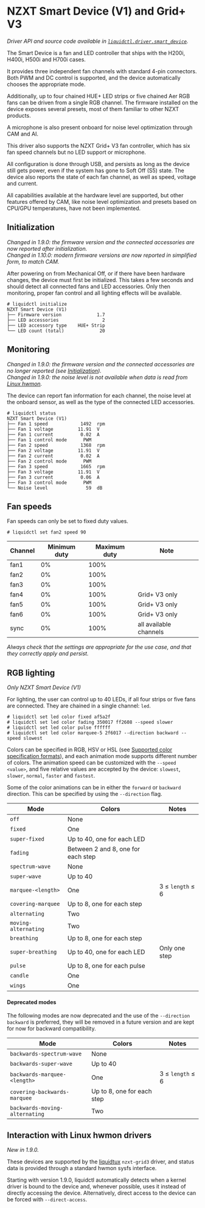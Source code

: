 # NZXT Smart Device (V1) and Grid+ V3
_Driver API and source code available in [`liquidctl.driver.smart_device`](../liquidctl/driver/smart_device.py)._

The Smart Device is a fan and LED controller that ships with the H200i, H400i, H500i and H700i cases.

It provides three independent fan channels with standard 4-pin connectors.  Both PWM and DC control is supported, and the device automatically chooses the appropriate mode.

Additionally, up to four chained HUE+ LED strips or five chained Aer RGB fans can be driven from a single RGB channel.  The firmware installed on the device exposes several presets, most of them familiar to other NZXT products.

A microphone is also present onboard for noise level optimization through CAM and AI.

This driver also supports the NZXT Grid+ V3 fan controller, which has six fan speed channels but no LED support or microphone.

All configuration is done through USB, and persists as long as the device still gets power, even if the system has gone to Soft Off (S5) state.  The device also reports the state of each fan channel, as well as speed, voltage and current.

All capabilities available at the hardware level are supported, but other features offered by CAM, like noise level optimization and presets based on CPU/GPU temperatures, have not been implemented.


## Initialization
[Initialization]: #initialization

_Changed in 1.9.0: the firmware version and the connected accessories are now
reported after initialization._  
_Changed in 1.10.0: modern firmware versions are now reported in simplified
form, to match CAM._  

After powering on from Mechanical Off, or if there have been hardware changes,
the device must first be initialized.  This takes a few seconds and should
detect all connected fans and LED accessories.  Only then monitoring, proper
fan control and all lighting effects will be available.

```
# liquidctl initialize
NZXT Smart Device (V1)
├── Firmware version             1.7  
├── LED accessories                2  
├── LED accessory type    HUE+ Strip  
└── LED count (total)             20  
```


## Monitoring

_Changed in 1.9.0: the firmware version and the connected accessories are no
longer reported (see [Initialization])._  
_Changed in 1.9.0: the noise level is not available when data is read from
[Linux hwmon]._  

The device can report fan information for each channel, the noise level at the
onboard sensor, as well as the type of the connected LED accessories.

```
# liquidctl status
NZXT Smart Device (V1)
├── Fan 1 speed            1492  rpm
├── Fan 1 voltage         11.91  V
├── Fan 1 current          0.02  A
├── Fan 1 control mode      PWM  
├── Fan 2 speed            1368  rpm
├── Fan 2 voltage         11.91  V
├── Fan 2 current          0.02  A
├── Fan 2 control mode      PWM  
├── Fan 3 speed            1665  rpm
├── Fan 3 voltage         11.91  V
├── Fan 3 current          0.06  A
├── Fan 3 control mode      PWM  
└── Noise level              59  dB
```


## Fan speeds

Fan speeds can only be set to fixed duty values.

```
# liquidctl set fan2 speed 90
```

| Channel | Minimum duty | Maximum duty | Note |
| --- | --- | --- | - |
| fan1 | 0% | 100% ||
| fan2 | 0% | 100% ||
| fan3 | 0% | 100% ||
| fan4 | 0% | 100% | Grid+ V3 only |
| fan5 | 0% | 100% | Grid+ V3 only |
| fan6 | 0% | 100% | Grid+ V3 only |
| sync | 0% | 100% | all available channels |

*Always check that the settings are appropriate for the use case, and that they correctly apply and persist.*


## RGB lighting

_Only NZXT Smart Device (V1)_

For lighting, the user can control up to 40 LEDs, if all four strips or five fans are connected.  They are chained in a single channel: `led`.

```
# liquidctl set led color fixed af5a2f
# liquidctl set led color fading 350017 ff2608 --speed slower
# liquidctl set led color pulse ffffff
# liquidctl set led color marquee-5 2f6017 --direction backward --speed slowest
```

Colors can be specified in RGB, HSV or HSL (see [Supported color specification formats](../README.md#supported-color-specification-formats)), and each animation mode supports different number of colors.  The animation speed can be customized with the `--speed <value>`, and five relative values are accepted by the device: `slowest`, `slower`, `normal`, `faster` and `fastest`.

Some of the color animations can be in either the `forward` or `backward` direction.
This can be specified by using the `--direction` flag.

| Mode | Colors | Notes |
| --- | --- | --- |
| `off` | None |
| `fixed` | One |
| `super-fixed` | Up to 40, one for each LED |
| `fading` | Between 2 and 8, one for each step |
| `spectrum-wave` | None |
| `super-wave` | Up to 40 |
| `marquee-<length>` | One | 3 ≤ `length` ≤ 6 |
| `covering-marquee` | Up to 8, one for each step |
| `alternating` | Two |
| `moving-alternating` | Two |
| `breathing` | Up to 8, one for each step |
| `super-breathing` | Up to 40, one for each LED | Only one step |
| `pulse` | Up to 8, one for each pulse |
| `candle` | One |
| `wings` | One |

#### Deprecated modes

The following modes are now deprecated and the use of the `--direction backward` is preferred,
they will be removed in a future version and are kept for now for backward compatibility.

| Mode | Colors | Notes |
| --- | --- | --- |
| `backwards-spectrum-wave` | None |
| `backwards-super-wave` | Up to 40 |
| `backwards-marquee-<length>` | One | 3 ≤ `length` ≤ 6 |
| `covering-backwards-marquee` | Up to 8, one for each step |
| `backwards-moving-alternating` | Two |


## Interaction with Linux hwmon drivers
[Linux hwmon]: #interaction-with-linux-hwmon-drivers

_New in 1.9.0._  

These devices are supported by the [liquidtux] `nzxt-grid3` driver, and status
data is provided through a standard hwmon sysfs interface.

Starting with version 1.9.0, liquidctl automatically detects when a kernel
driver is bound to the device and, whenever possible, uses it instead of
directly accessing the device.  Alternatively, direct access to the device can
be forced with `--direct-access`.

[liquidtux]: https://github.com/liquidctl/liquidtux
